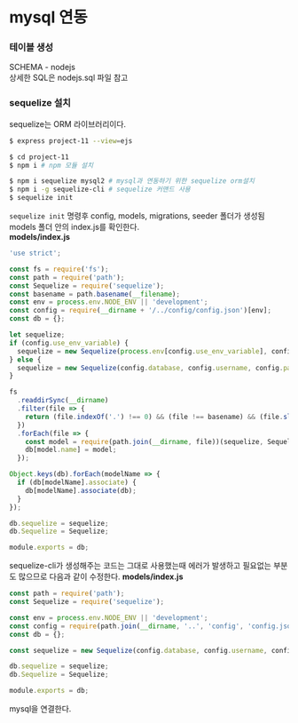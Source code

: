 # mysql 연동

### 테이블 생성
SCHEMA - nodejs  
상세한 SQL은 nodejs.sql 파일 참고

### sequelize 설치
sequelize는 ORM 라이브러리이다.  
```bash
$ express project-11 --view=ejs

$ cd project-11
$ npm i # npm 모듈 설치

$ npm i sequelize mysql2 # mysql과 연동하기 위한 sequelize orm설치
$ npm i -g sequelize-cli # sequelize 커맨드 사용
$ sequelize init
```

`sequelize init` 명령후 config, models, migrations, seeder 폴더가 생성됨  
models 폴더 안의 index.js를 확인한다.  
**models/index.js**
```js
'use strict';

const fs = require('fs');
const path = require('path');
const Sequelize = require('sequelize');
const basename = path.basename(__filename);
const env = process.env.NODE_ENV || 'development';
const config = require(__dirname + '/../config/config.json')[env];
const db = {};

let sequelize;
if (config.use_env_variable) {
  sequelize = new Sequelize(process.env[config.use_env_variable], config);
} else {
  sequelize = new Sequelize(config.database, config.username, config.password, config);
}

fs
  .readdirSync(__dirname)
  .filter(file => {
    return (file.indexOf('.') !== 0) && (file !== basename) && (file.slice(-3) === '.js');
  })
  .forEach(file => {
    const model = require(path.join(__dirname, file))(sequelize, Sequelize.DataTypes);
    db[model.name] = model;
  });

Object.keys(db).forEach(modelName => {
  if (db[modelName].associate) {
    db[modelName].associate(db);
  }
});

db.sequelize = sequelize;
db.Sequelize = Sequelize;

module.exports = db;
```
sequelize-cli가 생성해주는 코드는 그대로 사용했는때 에러가 발생하고 필요없는 부분도 많으므로 다음과 같이 수정한다.
**models/index.js**
```js
const path = require('path');
const Sequelize = require('sequelize');

const env = process.env.NODE_ENV || 'development';
const config = require(path.join(__dirname, '..', 'config', 'config.json'))[env];
const db = {};

const sequelize = new Sequelize(config.database, config.username, config.password, config);

db.sequelize = sequelize;
db.Sequelize = Sequelize;

module.exports = db;
```

mysql을 연결한다.